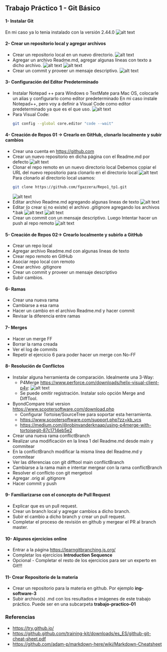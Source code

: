 ## Trabajo Práctico 1 - Git Básico

#### 1- Instalar Git
En mi caso ya lo tenia instalado con la versión 2.44.0
![alt text](imagenes/1.png)

#### 2- Crear un repositorio local y agregar archivos
  - Crear un repositorio local en un nuevo directorio.
  ![alt text](imagenes/2.png)
  - Agregar un archivo Readme.md, agregar algunas líneas con texto a dicho archivo.
  ![alt text](imagenes/3.png)
  ![alt text](imagenes/4.png)
  - Crear un commit y proveer un mensaje descriptivo.
  ![alt text](imagenes/5.png)

#### 3- Configuración del Editor Predeterminado
 - Instalar Notepad ++ para Windows o TextMate para Mac OS, colocarle un alias y configurarlo como editor predeterminado
    En mi caso instale Notepad++, pero voy a definir a Visual Code como editor predeterminado ya que es el que uso.
   ![alt text](imagenes/6.png)
- Para Visual Code:
    ```sh
    git config --global core.editor "code --wait"
    ```
   
#### 4- Creación de Repos 01 -> Crearlo en GitHub, clonarlo localmente y subir cambios
  - Crear una cuenta en https://github.com
  - Crear un nuevo repositorio en dicha página con el Readme.md por defecto
    ![alt text](imagenes/7.png)
  - Clonar el repo remoto en un nuevo directorio local
    Debemos copiar el URL del nuevo repositorio para clonarlo en el directorio local
    ![alt text](imagenes/8.png)
    Para clonarlo al directorio local usamos:
    ```sh
    git clone https://github.com/fgazzera/Repo1_tp1.git
    ```
    ![alt text](imagenes/9.png)
  - Editar archivo Readme.md agregando algunas lineas de texto
    ![alt text](imagenes/10.png)
  - Editar (o crear si no existe) el archivo .gitignore agregando los archivos *.bak
    ![alt text](imagenes/11.png)
    ![alt text](imagenes/12.png)
  - Crear un commit con un mensaje descriptivo. Luego Intentar hacer un push al repo remoto
    ![alt text](imagenes/13.png)

#### 5- Creación de Repos 02-> Crearlo localmente y subirlo a GitHub
  - Crear un repo local
  - Agregar archivo Readme.md con algunas lineas de texto
  - Crear repo remoto en GitHub
  - Asociar repo local con remoto
  - Crear archivo .gitignore
  - Crear un commit y proveer un mensaje descriptivo
  - Subir cambios.

#### 6- Ramas
  - Crear una nueva rama
  - Cambiarse a esa rama
  - Hacer un cambio en el archivo Readme.md y hacer commit
  - Revisar la diferencia entre ramas

#### 7- Merges
  - Hacer un merge FF
  - Borrar la rama creada
  - Ver el log de commits
  - Repetir el ejercicio 6 para poder hacer un merge con No-FF

#### 8- Resolución de Conflictos
  - Instalar alguna herramienta de comparación. Idealmente una 3-Way:
    - P4Merge https://www.perforce.com/downloads/helix-visual-client-p4v:
![alt text](p4merge.png)
    - Se puede omitir registración. Instalar solo opción Merge and DiffTool.
 - ByondCompare trial version https://www.scootersoftware.com/download.php
    - Configurar Tortoise/SourceTree para soportar esta herramienta.
    - https://www.scootersoftware.com/support.php?zz=kb_vcs
    - https://medium.com/@robinvanderknaap/using-p4merge-with-tortoisegit-87c1714eb5e2
  - Crear una nueva rama conflictBranch
  - Realizar una modificación en la linea 1 del Readme.md desde main y commitear
  - En la conflictBranch modificar la misma línea del Readme.md y commitear
  - Ver las diferencias con git difftool main conflictBranch
  - Cambiarse a la rama main e intentar mergear con la rama conflictBranch
  - Resolver el conflicto con git mergetool
  - Agregar .orig al .gitignore
  - Hacer commit y push

#### 9- Familiarizarse con el concepto de Pull Request

  - Explicar que es un pull request.
  - Crear un branch local y agregar cambios a dicho branch. 
  - Subir el cambio a dicho branch y crear un pull request.
  - Completar el proceso de revisión en github y mergear el PR al branch master.


#### 10- Algunos ejercicios online
  - Entrar a la página https://learngitbranching.js.org/
  - Completar los ejercicios **Introduction Sequence**
  - Opcional - Completar el resto de los ejercicios para ser un experto en Git!!!

#### 11- Crear Repositorio de la materia
  - Crear un repositorio para la materia en github. Por ejemplo **ing-software-3**
  - Subir archivo(s) .md con los resultados e imágenes de este trabajo práctico. Puede ser en una subcarpeta **trabajo-practico-01**

### Referencias

- https://try.github.io/
- https://github.github.com/training-kit/downloads/es_ES/github-git-cheat-sheet.pdf
- https://github.com/adam-p/markdown-here/wiki/Markdown-Cheatsheet

